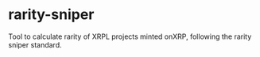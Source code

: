 # rarity-sniper
Tool to calculate rarity of XRPL projects minted onXRP, following the rarity sniper standard.
